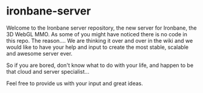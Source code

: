 ironbane-server
===============

Welcome to the Ironbane server repository, the new server for Ironbane, the 3D WebGL MMO.
As some of you might have noticed there is no code in this repo. The reason.... 
We are thinking it over and over in the wiki and we would like to have your help and input to create the most stable, scalable and awesome server ever.

So if you are bored, don't know what to do with your life, and happen to be that cloud and server specialist...

Feel free to provide us with your input and great ideas.
